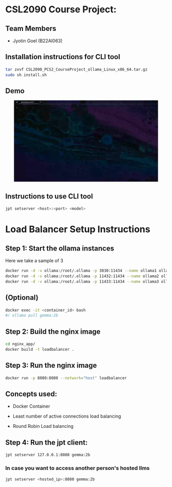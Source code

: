 # CSL2090 Course Project:

## Team Members
- Jyotin Goel (B22AI063)

## Installation instructions for CLI tool

```bash
tar zxvf CSL2090_PCS2_CourseProject_ollama_Linux_x86_64.tar.gz
sudo sh install.sh
```

## Demo
<div>
<center>

![Demo](courseproj.gif)

</center>
</div>

## Instructions to use CLI tool

```bash
jpt setserver <host>:<port> <model>
```

# Load Balancer Setup Instructions


## Step 1: Start the ollama instances


Here we take a sample of 3
```bash
docker run -d -v ollama:/root/.ollama -p 3030:11434 --name ollama1 ollama/ollama
docker run -d -v ollama:/root/.ollama -p 11432:11434 --name ollama2 ollama/ollama
docker run -d -v ollama:/root/.ollama -p 11433:11434 --name ollama3 ollama/ollama
```

## (Optional)
```bash
docker exec -it <container_id> bash
#/ ollama pull gemma:2b
```

## Step 2: Build the nginx image

```bash
cd nginx_app/
docker build -t loadbalancer .
```

## Step 3: Run the nginx image

```bash
docker run -p 8080:8080 --network="host" loadbalancer
```


## Concepts used:

- Docker Container

- Least number of active connections load balancing

- Round Robin Load balancing


## Step 4: Run the jpt client:

```bash
jpt setserver 127.0.0.1:8080 gemma:2b
```

### In case you want to access another person's hosted llms

```bash
jpt setserver <hosted_ip>:8080 gemma:2b
```

